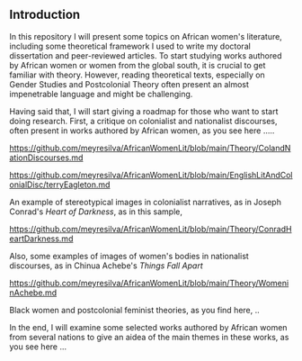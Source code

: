 ## Introduction

In this repository I will present some topics on African women's literature, including some theoretical framework I used to write my doctoral dissertation and peer-reviewed articles. To start studying works authored by African women or women from the global south, it is crucial to get familiar with theory. However, reading 
 theoretical texts, especially on Gender Studies and Postcolonial Theory often present
an almost impenetrable language and might be challenging. 

Having said that, I will start giving a roadmap for those who want to start doing research. First, a critique on colonialist and nationalist discourses, often present in works authored by African women, as you see here .....

https://github.com/meyresilva/AfricanWomenLit/blob/main/Theory/ColandNationDiscourses.md

https://github.com/meyresilva/AfricanWomenLit/blob/main/EnglishLitAndColonialDisc/terryEagleton.md



An example of stereotypical images in colonialist narratives, as in Joseph Conrad's *Heart of Darkness*, as in this sample,

https://github.com/meyresilva/AfricanWomenLit/blob/main/Theory/ConradHeartDarkness.md

Also, some examples of images of women's bodies in nationalist discourses, as in Chinua Achebe's *Things Fall Apart* 

https://github.com/meyresilva/AfricanWomenLit/blob/main/Theory/WomeninAchebe.md



Black women and postcolonial feminist theories, as you find here, ..

In the end, I will examine some selected works authored by African women from several nations to give an aidea of the main themes in these works, as you see here ...









